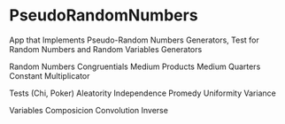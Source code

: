 # PseudoRandomNumbers
App that Implements Pseudo-Random Numbers Generators, Test for Random Numbers and Random Variables Generators

Random Numbers
Congruentials
Medium Products
Medium Quarters
Constant Multiplicator

Tests (Chi, Poker)
Aleatority
Independence
Promedy
Uniformity
Variance

Variables
Composicion
Convolution
Inverse
